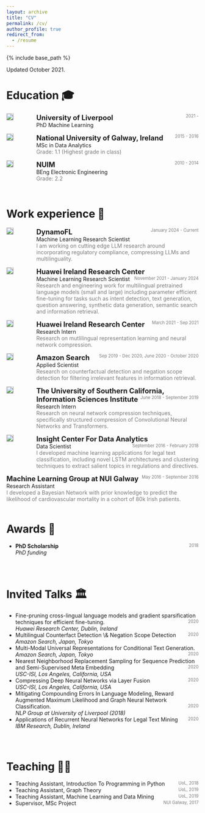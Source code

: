 ```yaml
---
layout: archive
title: "CV"
permalink: /cv/
author_profile: true
redirect_from:
  - /resume
---
```


{% include base_path %}

<!-- taken from https://emiliendupont.github.io/resume/  -->

Updated October 2021.

Education 🎓
======

<!-- PhD -->
<div style="display:flex;">

  <div style="flex:0.5; padding-right:5%">
    <img src="{{ site.url }}/images/resume/uol.png" style="align:left; border: 1px solid #d3d3d3; border-style: outset;">
  </div>

  <div style="flex:4;">
    <p style="margin:0px">
      <b style="font-size: 130%;">University of Liverpool</b>
      <span style="float:right; font-size:80%; color:#7a7a7a;">2021 -</span>
    </p>
    PhD Machine Learning
    <!-- <div style="color:#7a7a7a">
      Supervised by Danushka Bollegala
    </div> -->
  </div>
</div>
<hr style="height:1em; margin:0em; visibility:hidden;" />

<!-- MS -->
<div style="display:flex;">

  <div style="flex:0.5; padding-right:5%">
    <img src="{{ site.url }}/images/resume/galway.png" style="align:left; border: 1px solid #d3d3d3; border-style: outset;">
  </div>

  <div style="flex:4;">
    <p style="margin:0px">
      <b style="font-size: 130%;">National University of Galway, Ireland</b>
      <span style="float:right; font-size:80%; color:#7a7a7a;">2015 - 2016</span>
    </p>
    MSc in Data Analytics
    <div style="color:#7a7a7a">
      Grade: 1.1 (Highest grade in class) 
    </div>
  </div>
</div>
<hr style="height:1em; margin:0em; visibility:hidden;" />


<!-- BEng -->
<div style="display:flex;">

  <div style="flex:0.5; padding-right:5%">
    <img src="{{ site.url }}/images/resume/maynooth.png" style="align:left; border: 1px solid #d3d3d3; border-style: outset;">
  </div>

  <div style="flex:4;">
    <p style="margin:0px">
      <b style="font-size: 130%;">NUIM</b>
      <span style="float:right; font-size:80%; color:#7a7a7a;">2010 - 2014</span>
    </p>
    BEng Electronic Engineering
    <div style="color:#7a7a7a">
      Grade: 2.2
    </div>
  </div>
</div>
 <hr style="height:2em; margin:0em; visibility:hidden;" />


Work experience 💼
======

<!-- DynamoFL -->
<div style="display:flex;">

  <div style="flex:0.5; padding-right:5%">
    <img src="{{ site.url }}/images/resume/dynamofl.jpeg" style="align:left; border: 1px solid #d3d3d3; border-style: outset;">
  </div>

  <div style="flex:4;">
    <p style="margin:0px">
      <b style="font-size: 130%;">DynamoFL</b>
      <span style="float:right; font-size:80%; color:#7a7a7a;">January 2024 - Current</span>
    </p>
    Machine Learning Research Scientist
    <div style="color:#7a7a7a">
      I am working on cutting edge LLM research around incorporating regulatory compliance, compressing LLMs and multilinguality.
    </div>
  </div>
</div>
 <hr style="height:1em; margin:0em; visibility:hidden;" />

<!-- Huawei -->
<div style="display:flex;">

  <div style="flex:0.5; padding-right:5%">
    <img src="{{ site.url }}/images/resume/huawei.png" style="align:left; border: 1px solid #d3d3d3; border-style: outset;">
  </div>

  <div style="flex:4;">
    <p style="margin:0px">
      <b style="font-size: 130%;">Huawei Ireland Research Center</b>
      <span style="float:right; font-size:80%; color:#7a7a7a;">November 2021 - January 2024</span>
    </p>
    Machine Learning Research Scientist
    <div style="color:#7a7a7a">
      Research and engineering work for multilingual pretrained language models (small and large) including parameter efficient fine-tuning for tasks such as intent detection, text generation, question answering, synthetic data generation, semantic search and information retrieval. 
    </div>
  </div>
</div>
 <hr style="height:1em; margin:0em; visibility:hidden;" />

<!-- Huawei -->
<div style="display:flex;">

  <div style="flex:0.5; padding-right:5%">
    <img src="{{ site.url }}/images/resume/huawei.png" style="align:left; border: 1px solid #d3d3d3; border-style: outset;">
  </div>

  <div style="flex:4;">
    <p style="margin:0px">
      <b style="font-size: 130%;">Huawei Ireland Research Center</b>
      <span style="float:right; font-size:80%; color:#7a7a7a;">March 2021 - Sep 2021</span>
    </p>
    Research Intern
    <div style="color:#7a7a7a">
      Research on mutlilingual representation learning and neural network compression.
    </div>
  </div>
</div>
 <hr style="height:1em; margin:0em; visibility:hidden;" />

<!-- Amazon -->
<div style="display:flex;">

  <div style="flex:0.5; padding-right:5%">
    <img src="{{ site.url }}/images/resume/amazon_tokyo.png" style="align:left; border: 1px solid #d3d3d3; border-style: outset;">
  </div>

  <div style="flex:4;">
    <p style="margin:0px">
      <b style="font-size: 130%;">Amazon Search</b>
      <span style="float:right; font-size:80%; color:#7a7a7a;">Sep 2019 - Dec 2020, June 2020 - October 2020 </span>
    </p>
    Applied Scientist
    <div style="color:#7a7a7a">
      Research on counterfactual detection and negation scope detection for filtering irrelevant features in information retrieval.
    </div>
  </div>
</div>
 <hr style="height:1em; margin:0em; visibility:hidden;" />

<!-- USC -->
<div style="display:flex;">

  <div style="flex:0.5; padding-right:5%">
    <img src="{{ site.url }}/images/resume/usc_isi.png" style="align:left; border: 1px solid #d3d3d3; border-style: outset;">
  </div>

  <div style="flex:4;">
    <p style="margin:0px">
      <b style="font-size: 130%;">The University of Southern California, Information Sciences Institute</b>
      <span style="float:right; font-size:80%; color:#7a7a7a;">June 2018 - September 2019</span>
    </p>
    Research Intern
    <div style="color:#7a7a7a">
      Research on neural network compression techniques, specifically structured compression of Convolutional Neural Networks and Transformers.
    </div>
  </div>
</div>
 <hr style="height:1em; margin:0em; visibility:hidden;" />

<!-- Insight -->
<div style="display:flex;">

  <div style="flex:0.5; padding-right:5%">
    <img src="{{ site.url }}/images/resume/insight.png" style="align:left; border: 1px solid #d3d3d3; border-style: outset;">
  </div>

  <div style="flex:4;">
    <p style="margin:0px">
      <b style="font-size: 130%;">Insight Center For Data Analytics</b>
      <span style="float:right; font-size:80%; color:#7a7a7a;">September 2016 - February 2018</span>
    </p>
    Data Scientist
    <div style="color:#7a7a7a">
      I developed machine learning applications for legal text classification, including novel LSTM architectures and clustering techniques to extract salient topics in regulations and directives. 
    </div>
  </div>
</div>
 <hr style="height:1em; margin:0em; visibility:hidden;" />

  <div style="flex:4;">
    <p style="margin:0px">
      <b style="font-size: 130%;">Machine Learning Group at NUI Galway</b>
      <span style="float:right; font-size:80%; color:#7a7a7a;">May 2016 - September 2016</span>
    </p>
    Research Assistant
    <div style="color:#7a7a7a">
      I developed a Bayesian Network with prior knowledge to predict the likelihood of cardiovascular mortality in a cohort of 80k Irish patients.
    </div>
  </div>
 <hr style="height:1em; margin:0em; visibility:hidden;" />

  
Awards 🌟
======
<ul>
  <li>
    <b>PhD Scholarship </b>
    <span style="float:right; font-size:80%; color:#7a7a7a;">2018</span> <br>
    <i>PhD funding</i>
  </li>

  <!-- <li>
    <b>Silicon Valley Startup Camp</b>
    <span style="float:right; font-size:80%;color:#7a7a7a;">2018</span> <br>
    <i>Trip organized for rising Swiss entrepreneurs.</i>
  </li> -->

</ul>

 <hr style="height:2em; margin:0em; visibility:hidden;" />
  
Invited Talks 🏛️
======

<ul>
<li>
  Fine-pruning cross-lingual language models and gradient sparsification techniques for efficient fine-tuning. 
  <span style="float:right; font-size:80%; color:#7a7a7a;">2020</span> <br>
  <i>Huawei Research Center, Dublin, Ireland</i>
</li>
<li>
  Multilingual Counterfact Detection \& Negation Scope Detection
  <span style="float:right; font-size:80%; color:#7a7a7a;">2020</span> <br>
  <i>Amazon Search, Japan, Tokyo</i>
</li>
<li>
   Multi-Modal Universal Representations for Conditional Text Generation.
  <span style="float:right; font-size:80%; color:#7a7a7a;">2020</span> <br>
  <i>Amazon Search, Japan, Tokyo</i>
</li>
<li>
   Nearest Neighborhood Replacement Sampling for Sequence Prediction and Semi-Supervised Meta Embedding
  <span style="float:right; font-size:80%; color:#7a7a7a;">2020</span> <br>
  <i>USC-ISI, Los Angeles, California, USA</i>
</li>
<li>
   Compressing Deep Neural Networks via Layer Fusion
   <span style="float:right; font-size:80%; color:#7a7a7a;">2020</span> <br>
  <i>USC-ISI, Los Angeles, California, USA</i>
</li>
<li>
   Mitigating Compounding Errors In Language Modeling,  Reward Augmented Maximum Likelihood and Graph Neural Network Classification.
   <span style="float:right; font-size:80%; color:#7a7a7a;">2020</span> <br>
  <i>NLP Group at University of Liverpool (2018)</i>
</li>
<li>
   Applications of Recurrent Neural Networks for Legal Text Mining
   <span style="float:right; font-size:80%; color:#7a7a7a;">2020</span> <br>
  <i>IBM Research, Dublin, Ireland</i>
</li>

</ul>

 <hr style="height:2em; margin:0em; visibility:hidden;" />
  
Teaching 👨‍🏫
======
<ul>
  <li>
    Teaching Assistant, Introduction To Programming in Python
    <span style="float:right; font-size:80%; color:#7a7a7a;">UoL, 2018</span> <br>
  </li>

  <li>
    Teaching Assistant, Graph Theory
    <span style="float:right; font-size:80%; color:#7a7a7a;">UoL, 2019</span> <br>
  </li>

  <li>
    Teaching Assistant, Machine Learning and Data Mining
    <span style="float:right; font-size:80%; color:#7a7a7a;">UoL, 2019</span> <br>
  </li>

  <li>
    Supervisor, MSc Project
    <span style="float:right; font-size:80%; color:#7a7a7a;">NUI Galway, 2017</span> <br>
  </li>

</ul>
  
<!-- Academic Services 📚
======
<ul>
  <li>
  <b>Reviewer</b><br>
  <i>ACL 2020/2019</i>
  <i>EMNLP 2020/2019/2018</i>
  <i>AAAI 2019/2018</i>
  <i>EACL 2017</i>
  </li>
</ul> -->
